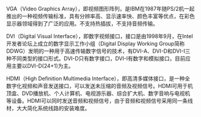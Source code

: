 

VGA（Video Graphics Array），即视频图形阵列，是IBM在1987年随PS/2机一起推出的一种视频传输标准，具有分辨率高、显示速率快、颜色丰富等优点，在彩色显示器领域得到了广泛的应用。不支持热插拔，不支持音频传输。

DVI（Digital Visual Interface），即数字视频接口，接口是由1998年9月，在Intel开发者论坛上成立的数字显示工作小组（Digital Display Working Group简称DDWG）发明的一种用于高速传输数字信号的技术，有DVI-A、DVI-D和DVI-I三种不同类型的接口形式。DVI-D只有数字接口，DVI-I有数字和模拟接口，目前应用主要以DVI-D(24+1)为主。

HDMI（High Definition Multimedia Interface），即高清多媒体接口，是一种全数字化视频和声音发送接口，可以发送未压缩的音频及视频信号。HDMI可用于机顶盒、DVD播放机、个人计算机、电视游乐器、综合扩大机、数字音响与电视机等设备。HDMI可以同时发送音频和视频信号，由于音频和视频信号采用同一条线材，大大简化系统线路的安装难度。
